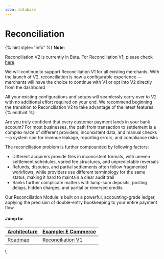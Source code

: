 ```yaml
---
icon: database
---
```


# Reconciliation

{% hint style="info" %}
**Note**:

Reconciliation V2 is currently in Beta. For Reconciliation V1, please check [here](../reconciliation/).

We will continue to support Reconciliation V1 for all existing merchants. With the launch of V2, reconciliation is now a configurable experience — merchants will have the choice to continue with V1 or opt into V2 directly from the dashboard

All your existing configurations and setups will seamlessly carry over to V2 with no additional effort required on your end. We recommend beginning the transition to Reconciliation V2 to take advantage of the latest features.
{% endhint %}

Are you truly confident that every customer payment lands in your bank account? For most businesses, the path from transaction to settlement is a complex maze of different providers, inconsistent data, and manual checks—a system ripe for revenue leakage, reporting errors, and compliance risks

The reconciliation problem is further compounded by following factors:

* Different acquirers provide files in inconsistent formats, with uneven settlement schedules, varied fee structures, and unpredictable reversals
* Refunds, disputes, and partial settlements often follow fragmented workflows, while providers use different terminology for the same status, making it hard to maintain a clear audit trail
* Banks further complicate matters with lump-sum deposits, posting delays, hidden charges, and partial or reversed credits

Our Reconciliation Module is built on a powerful, accounting-grade ledger, applying the precision of double-entry bookkeeping to your entire payment flow

#### Jump to:

| [Architecture](why-we-evolved-v1-vs-v2.md) | [Example: E Commerce](example-e-commerce.md) |
| ------------------------------------------ | -------------------------------------------- |
| [Roadmap](roadmap.md)                      | [Reconciliation V1](../reconciliation/)      |

\

